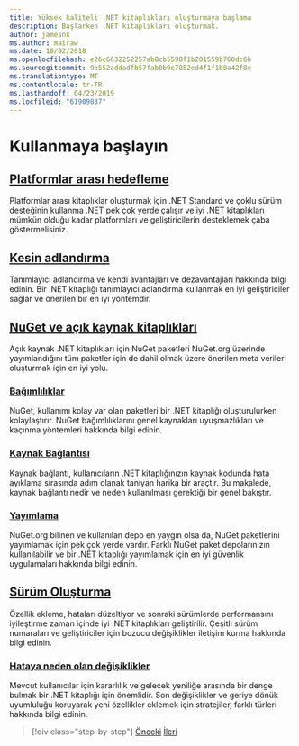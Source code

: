 ```yaml
---
title: Yüksek kaliteli .NET kitaplıkları oluşturmaya başlama
description: Başlarken .NET kitaplıkları oluşturmak.
author: jamesnk
ms.author: mairaw
ms.date: 10/02/2018
ms.openlocfilehash: e26c6632252257ab8cb5598f1b201559b760dc6b
ms.sourcegitcommit: 9b552addadfb57fab0b9e7852ed4f1f1b8a42f8e
ms.translationtype: MT
ms.contentlocale: tr-TR
ms.lasthandoff: 04/23/2019
ms.locfileid: "61909837"
---
```

# <a name="get-started"></a>Kullanmaya başlayın

## <a name="cross-platform-targetingcross-platform-targetingmd"></a>[Platformlar arası hedefleme](./cross-platform-targeting.md)

Platformlar arası kitaplıklar oluşturmak için .NET Standard ve çoklu sürüm desteğinin kullanma .NET pek çok yerde çalışır ve iyi .NET kitaplıkları mümkün olduğu kadar platformları ve geliştiricilerin desteklemek çaba göstermelisiniz.

## <a name="strong-namingstrong-namingmd"></a>[Kesin adlandırma](./strong-naming.md)

Tanımlayıcı adlandırma ve kendi avantajları ve dezavantajları hakkında bilgi edinin. Bir .NET kitaplığı tanımlayıcı adlandırma kullanmak en iyi geliştiriciler sağlar ve önerilen bir en iyi yöntemdir.

## <a name="nuget-and-open-source-librariesnugetmd"></a>[NuGet ve açık kaynak kitaplıkları](./nuget.md)

Açık kaynak .NET kitaplıkları için NuGet paketleri NuGet.org üzerinde yayımlandığını tüm paketler için de dahil olmak üzere önerilen meta verileri oluşturmak için en iyi yolu.

### <a name="dependenciesdependenciesmd"></a>[Bağımlılıklar](./dependencies.md)

NuGet, kullanımı kolay var olan paketleri bir .NET kitaplığı oluşturulurken kolaylaştırır. NuGet bağımlılıklarını genel kaynakları uyuşmazlıkları ve kaçınma yöntemleri hakkında bilgi edinin.

### <a name="source-linksourcelinkmd"></a>[Kaynak Bağlantısı](./sourcelink.md)

Kaynak bağlantı, kullanıcıların .NET kitaplığınızın kaynak kodunda hata ayıklama sırasında adım olanak tanıyan harika bir araçtır. Bu makalede, kaynak bağlantı nedir ve neden kullanılması gerektiği bir genel bakıştır.

### <a name="publishingpublish-nuget-packagemd"></a>[Yayımlama](./publish-nuget-package.md)

NuGet.org bilinen ve kullanılan depo en yaygın olsa da, NuGet paketlerini yayımlamak için pek çok yerde vardır. Farklı NuGet paket depolarınızın kullanılabilir ve bir .NET kitaplığı yayımlamak için en iyi güvenlik uygulamaları hakkında bilgi edinin.

## <a name="versioningversioningmd"></a>[Sürüm Oluşturma](./versioning.md)

Özellik ekleme, hataları düzeltiyor ve sonraki sürümlerde performansını iyileştirme zaman içinde iyi .NET kitaplıkları geliştirilir. Çeşitli sürüm numaraları ve geliştiriciler için bozucu değişiklikler iletişim kurma hakkında bilgi edinin.

### <a name="breaking-changesbreaking-changesmd"></a>[Hataya neden olan değişiklikler](./breaking-changes.md)

Mevcut kullanıcılar için kararlılık ve gelecek yeniliğe arasında bir denge bulmak bir .NET kitaplığı için önemlidir. Son değişiklikler ve geriye dönük uyumluluğu koruyarak yeni özellikler eklemek için stratejiler, farklı türleri hakkında bilgi edinin.

>[!div class="step-by-step"]
>[Önceki](index.md)
>[İleri](cross-platform-targeting.md)